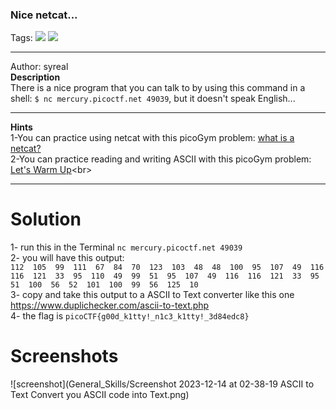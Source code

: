### Nice netcat...
Tags: ![](https://img.shields.io/badge/picoCTF_2021-blue) ![](https://img.shields.io/badge/General_Skills-red)

------------
Author: syreal<br>
**Description**<br>
There is a nice program that you can talk to by using this command in a shell: `$ nc mercury.picoctf.net 49039`, but it doesn't speak English...

------------

**Hints**<br>
1-You can practice using netcat with this picoGym problem: [what is a netcat?](http://https://play.picoctf.org/practice/challenge/34 "what is a netcat?")<br>
2-You can practice reading and writing ASCII with this picoGym problem: [Let's Warm Up](https://play.picoctf.org/practice/challenge/22")<br>

------------
# Solution
1-  run this in the Terminal `nc mercury.picoctf.net 49039`<br>
2- you will have this output:<br>
`112 
105 
99 
111 
67 
84 
70 
123 
103 
48 
48 
100 
95 
107 
49 
116 
116 
121 
33 
95 
110 
49 
99 
51 
95 
107 
49 
116 
116 
121 
33 
95 
51 
100 
56 
52 
101 
100 
99 
56 
125 
10`<br>
3- copy and take this output to a ASCII to Text converter like this one https://www.duplichecker.com/ascii-to-text.php<br>
4- the flag is `picoCTF{g00d_k1tty!_n1c3_k1tty!_3d84edc8}`<br>
# Screenshots
![screenshot](General_Skills/Screenshot 2023-12-14 at 02-38-19 ASCII to Text Convert you ASCII code into Text.png)
